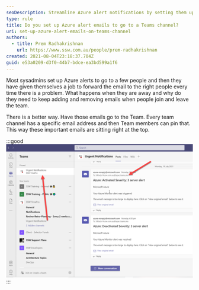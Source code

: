 ```yaml
---
seoDescription: Streamline Azure alert notifications by setting them up to go directly to a Teams channel, eliminating the need for manual forwarding and ensuring important emails are easily accessible.
type: rule
title: Do you set up Azure alert emails to go to a Teams channel?
uri: set-up-azure-alert-emails-on-teams-channel
authors:
  - title: Prem Radhakrishnan
    url: https://www.ssw.com.au/people/prem-radhakrishnan
created: 2021-08-04T23:18:37.704Z
guid: e53a0209-d3f0-44b7-bdce-ea3bd599a1f6
---
```


Most sysadmins set up Azure alerts to go to a few people and then they have given themselves a job to forward the email to the right people every time there is a problem. What happens when they are away and why do they need to keep adding and removing emails when people join and leave the team.

<!--endintro-->

There is a better way. Have those emails go to the Team. Every team channel has a specific email address and then Team members can pin that. This way these important emails are sitting right at the top.

:::good
![Figure: Good example – Set Azure alert emails to go to a Team and not to specific people](azure-alert-emails-teams-channel.png)
:::
